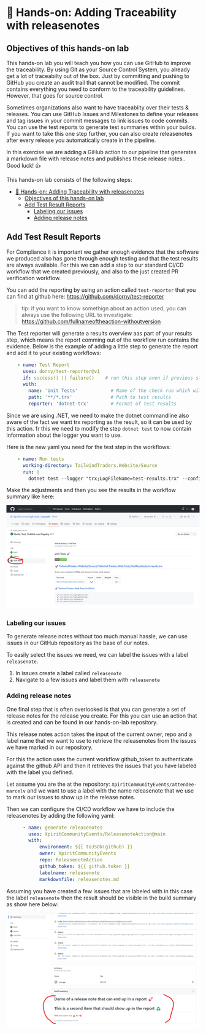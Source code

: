 # 🔨 Hands-on: Adding Traceability with releasenotes

## Objectives of this hands-on lab
This hands-on lab you will teach you how you can use GitHub to improve the traceability. By using Git as your Source Control System, you already get a lot of traceabilty out of the box. Just by committing and pushing to GitHub you create an audit trail that cannot be modified. The commit contains everything you need to conform to the traceability guidelines. However, that goes for source control. 

Sometimes organizations also want to have traceablity over their tests & releases. You can use GitHub Issues and Milestones to define your releases and tag issues in your commit messages to link issues to code commits. You can use the test reports to generate test summaries within your builds. If you want to take this one step further, you can also create releasenotes after every release you automatically create in the pipeline. 

In this exercise we are adding a GiHub action to our pipeline that generates a markdown file with release notes and publishes these release notes.. Good luck! 👍

This hands-on lab consists of the following steps:
- [🔨 Hands-on: Adding Traceability with releasenotes](#-hands-on-adding-traceability-with-releasenotes)
  - [Objectives of this hands-on lab](#objectives-of-this-hands-on-lab)
  - [Add Test Result Reports](#add-test-result-reports)
    - [Labeling our issues](#labeling-our-issues)
    - [Adding release notes](#adding-release-notes)

## Add Test Result Reports
For Compliance it is important we gather enough evidence that the software we produced also has gone through enough testing and that the test results are always available. For this we can add a step to our standard CI/CD workflow that we created previously, and also to the just created PR verification workflow.

You can add the reporting by using an action called `test-reporter` that you can find at github here: https://github.com/dorny/test-reporter

>tip: if you want to know somethign about an action used, you can always use the following URL to investigate: https://github.com/fullnameoftheaction-withoutversion

The Test reporter will generate a results overview aas part of your results step, which means the report comming out of the workflow run contains the evidence. Below is the example of adding a little step to generate the report and add it to your existing workflows:

```YAML
    - name: Test Report
      uses: dorny/test-reporter@v1
      if: success() || failure()    # run this step even if previous step failed
      with:
        name: 'Unit Tests'            # Name of the check run which will be created
        path: '**/*.trx'              # Path to test results
        reporter: 'dotnet-trx'        # Format of test results
```
Since we are using .NET, we need to make the dotnet commandline also aware of the fact we want trx reporting as the result, so it can be used by this action. fr this we need to modify the step `dotnet test` to now contain information about the logger you want to use.

Here is the new yaml you need for the test step in the workflows:
```YAML
    - name: Run tests
      working-directory: TailwindTraders.Website/Source
      run: |
        dotnet test --logger "trx;LogFileName=test-results.trx" --configuration Release
```

Make the adjustments and then you see the results in the workflow summary like here:

![Unit Test results](/images//Unit-test-results.png)


### Labeling our issues
To generate release notes without too much manual hassle, we can use issues in our GitHub repository as the base of our notes.

To easily select the issues we need, we can label the issues with a label `releasenote`.

1. In issues create a label called `releasenote`
1. Navigate to a few issues and label them with `releasenote` 

### Adding release notes
One final step that is often overlooked is that you can generate a set of release notes for the release you create. For this you can use an action that is created and can be found in our hands-on-lab repository.

This release notes action takes the input of the current owner, repo and a label name that we want to use to retrieve the releasenotes from the issues we have marked in our repository.

For this the action uses the current workflow github_token to authenticate against the github API and then it retrieves the issues that you have labeled with the label you defined.

Let assume you are the at the repository: `XpiritCommunityEvents/attendee-marcelv` and we want to use a label with the name releasenote that we use to mark our issues to show up in the release notes.

Then we can configure the CI/CD workflow we have to include the releasenotes by adding the following yaml:
```YAML
      - name: generate releasenotes
        uses: XpiritCommunityEvents/ReleasenoteAction@main
        with:
            environment: ${{ toJSON(github) }}
            owner: XpiritCommunityEvents
            repo: ReleasenoteAction
            github_token: ${{ github.token }}
            labelname: releasenote
            markdownfile: releasenotes.md
```
Assuming you have created a few issues that are labeled with in this case the label `releasenote` then the result should be visible in the build summary as show here below:

![Build summary showing release notes as part of the build](/images/releasenotes.png)
